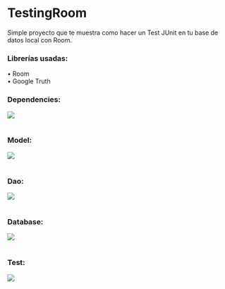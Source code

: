 # TestingRoom
Simple proyecto que te muestra como hacer un Test JUnit en tu base de datos local con Room.

<h3>Librerías usadas:</h3>
• Room
<br>
• Google Truth

<h3>Dependencies:</h3>

<div class="row">
      	<img src="https://lh3.googleusercontent.com/-7B6nxkiOHeo/YeGuwtr-w_I/AAAAAAAAAWU/4k81zHXmCQg9pD9Ecz8xt9HL3_dh7t_xwCNcBGAsYHQ/s16000/image.png">   
</div>

<br>

<h3>Model:</h3>

<div class="row">
      	<img src="https://lh3.googleusercontent.com/-yeRF-pnkG8A/YeGvBV2ApUI/AAAAAAAAAWg/_0lfZ0PkpFMXFGUHeCgY6pYsAXk_axHAgCNcBGAsYHQ/s16000/image.png">   
</div>

<br>

<h3>Dao:</h3>

<div class="row">
      	<img src="https://lh3.googleusercontent.com/-MWJUFwBfNwg/YeGvGZTj3fI/AAAAAAAAAWk/-V5rc-GzA6oQWBkBv3OWgr_POS24wnjPgCNcBGAsYHQ/s16000/image.png">   
</div>

<br>

<h3>Database:</h3>

<div class="row">
      	<img src="https://lh3.googleusercontent.com/-oZZHC2fY6Ds/YeGvMbVuHxI/AAAAAAAAAWo/qtDAQB6TPTkaYciQV0lYd7sZob5THEFRQCNcBGAsYHQ/s16000/image.png">   
</div>

<br>

<h3>Test:</h3>

<div class="row">
      	<img src="https://lh3.googleusercontent.com/-wX5147_ADJ8/YeGwRqg3StI/AAAAAAAAAW4/JgL9prCUU2gquql6DEZA4cHj23MWzFUjQCNcBGAsYHQ/s16000/image.png">   
</div>

<br>
